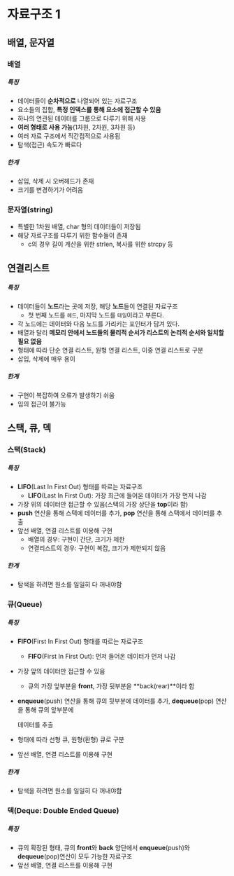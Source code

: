 # 자료구조 1

## 배열, 문자열

### 배열

##### 특징

* 데이터들이 **순차적으로** 나열되어 있는 자료구조
* 요소들의 집합, **특정 인덱스를 통해 요소에 접근할 수 있음**
* 하나의 연관된 데이터를 그룹으로 다루기 위해 사용
* **여러 형태로 사용 가능**(1차원, 2차원, 3차원 등)
* 여러 자료 구조에서 직간접적으로 사용됨
* 탐색(접근) 속도가 빠르다

##### 한계

* 삽입, 삭제 시 오버헤드가 존재
* 크기를 변경하기가 어려움



### 문자열(string)

* 특별한 1차원 배열, char 형의 데이터들이 저장됨
* 해당 자료구조를 다루기 위한 함수들이 존재
  *  c의 경우 길이 계산을 위한 strlen, 복사를 위한 strcpy  등



## 연결리스트

##### 특징

* 데이터들이 **노드**라는 곳에 저장, 해당 **노드**들이 연결된 자료구조
  * 첫 번째 노드를 `헤드`, 마지막 노드를 `테일`이라고 부른다. 
* 각 노드에는 데이터와 다음 노드를 가리키는 포인터가 담겨 있다.
* 배열과 달리 **메모리 안에서 노드들의 물리적 순서가 리스트의 논리적 순서와 일치할 필요 없음**
* 형태에 따라 단순 연결 리스트, 원형 연결 리스트, 이중 연결 리스트로 구분
* 삽입, 삭제에 매우 용이

##### 한계

* 구현이 복잡하여 오류가 발생하기 쉬움
* 임의 접근이 불가능



## 스택, 큐, 덱

### 스택(Stack)

##### 특징

* **LIFO**(Last In First Out) 형태를 따르는 자료구조
  * **LIFO**(Last In First Out): 가장 최근에 들어온 데이터가 가장 먼저 나감
* 가장 위의 데이터만 접근할 수 있음(스택의 가장 상단을 **top**이라 함)
* **push** 연산을 통해 스택에 데이터를 추가, **pop** 연산을 통해 스택에서 데이터를 추출
* 앞선 배열, 연결 리스트를 이용해 구현
  * 배열의 경우: 구현이 간단, 크기가 제한
  * 연결리스트의 경우: 구현이 복잡, 크기가 제한되지 않음

##### 한계

* 탐색을 하려면 원소를 일일히 다 꺼내야함



### 큐(Queue)

##### 특징

* **FIFO**(First In First Out) 형태를 따르는 자료구조

  * **FIFO**(First In First Out): 먼저 들어온 데이터가 먼저 나감

* 가장 앞의 데이터만 접근할 수 있음

  * 큐의 가장 앞부분을 **front**, 가장 뒷부분을 **back(rear)**이라 함

* **enqueue**(push) 연산을 통해 큐의 뒷부분에 데이터를 추가, **dequeue**(pop) 연산을 통해 큐의 앞부분에 

  데이터를 추출

* 형태에 따라 선형 큐, 원형(환형) 큐로 구분

* 앞선 배열, 연결 리스트를 이용해 구현

##### 한계

* 탐색을 하려면 원소를 일일히 다 꺼내야함



### 덱(Deque: Double Ended Queue)

##### 특징

* 큐의 확장된 형태, 큐의 **front**와 **back** 양단에서 **enqueue**(push)와 **dequeue**(pop)연산이 모두 가능한 자료구조
* 앞선 배열, 연결 리스트를 이용해 구현
